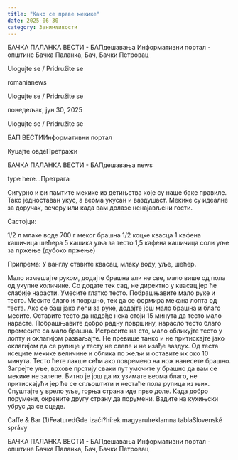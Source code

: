 ```yaml
---
title: "Како се праве мекике"
date: 2025-06-30
category: Занимљивости
---
```


БАЧКА ПАЛАНКА ВЕСТИ - БАПдешавања Информативни портал - општине Бачка Паланка, Бач, Бачки Петровац

Ulogujte se / Pridružite se

romanianews

Ulogujte se / Pridružite se

понедељак, јун 30, 2025

Ulogujte se / Pridružite se

БАП ВЕСТИИнформативни портал

Куцајте овдеПретражи

БАЧКА ПАЛАНКА ВЕСТИ - БАПдешавања news

type here...Претрага

Сигурно и ви памтите мекике из детињства које су наше баке правиле. Тако једноставан укус, а веома укусан и ваздушаст. Мекике су идеалне за доручак, вечеру или када вам долазе ненајављени гости.

Састојци:


1/2 л млаке воде
700 г меког брашна
1/2 коцке квасца
1 кафена кашичица шећера
5 кашика уља за тесто
1,5 кафена кашичица соли
уље за пржење (дубоко пржење)


Припрема:
У ванглу ставите квасац, млаку воду, уље, шећер.


Мало измешајте руком, додајте брашна али не све, мало више од пола од укупне количине. Со додате тек сад, не директно у квасац јер ће слабије нарасти.
Умесите глатко тесто.
Побрашњавите мало руке и тесто. Месите благо и површно, тек да се формира мекана лопта од теста. Ако се баш јако лепи за руке, додајте још мало брашна и благо месите.
Оставите тесто да надође нека стоји 15 минута да тесто мало нарасте.
Побрашњавите добро радну површину, нарасло тесто благо премесите са мало брашна. Истресите на сто, мало обликујте тесто у лопту и оклагијом разваљајте. Не превише танко и не притискајте јако оклагијом да се рупице у тесту не слепе и не изађе ваздух. Од теста исеците мекике величине и облика по жељи и оставите их око 10 минута. Тесто ћете лакше сећи ако повремено на нож нанесете брашно.
Загрејте уље, врхове прстију сваки пут умочите у брашно да вам се мекике не залепе. Битно је још да их узимате веома благо, не притискајући јер ће се спљоштити и нестаће пола рупица из њих. Спуштајте у врело уље, горња страна иде прво доле. Када добро порумени, окрените другу страну да порумени.
Вадите на кухињски убрус да се оцеде.

Caffe & Bar (1)FeaturedGde izaći?hírek magyarulreklamna tablaSlovenské správy

БАЧКА ПАЛАНКА ВЕСТИ - БАПдешавања Информативни портал - општине Бачка Паланка, Бач, Бачки Петровац
